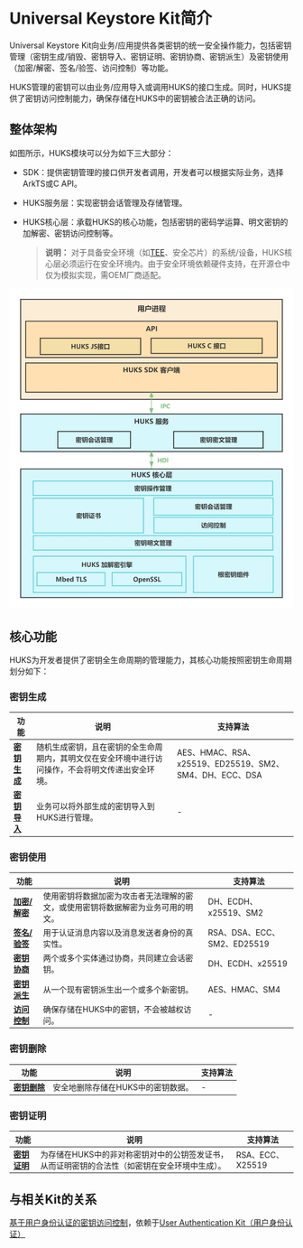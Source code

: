 # Universal Keystore Kit简介

Universal Keystore Kit向业务/应用提供各类密钥的统一安全操作能力，包括密钥管理（密钥生成/销毁、密钥导入、密钥证明、密钥协商、密钥派生）及密钥使用（加密/解密、签名/验签、访问控制）等功能。

HUKS管理的密钥可以由业务/应用导入或调用HUKS的接口生成。同时，HUKS提供了密钥访问控制能力，确保存储在HUKS中的密钥被合法正确的访问。


## 整体架构

如图所示，HUKS模块可以分为如下三大部分：

- SDK：提供密钥管理的接口供开发者调用，开发者可以根据实际业务，选择ArkTS或C API。

- HUKS服务层：实现密钥会话管理及存储管理。

- HUKS核心层：承载HUKS的核心功能，包括密钥的密码学运算、明文密钥的加解密、密钥访问控制等。
  > **说明：**
  > 对于具备安全环境（如[TEE](huks-concepts.md)、安全芯片）的系统/设备，HUKS核心层必须运行在安全环境内。由于安全环境依赖硬件支持，在开源仓中仅为模拟实现，需OEM厂商适配。

![zh-cn_image_0000001736030930](figures/zh-cn_image_0000001736030930.png)


## 核心功能

HUKS为开发者提供了密钥全生命周期的管理能力，其核心功能按照密钥生命周期划分如下：


### 密钥生成

| 功能 | 说明 | 支持算法 | 
| -------- | -------- | -------- |
| **[密钥生成](huks-key-generation-overview.md)** | 随机生成密钥，且在密钥的全生命周期内，其明文仅在安全环境中进行访问操作，不会将明文传递出安全环境。 | AES、HMAC、RSA、x25519、ED25519、SM2、SM4、DH、ECC、DSA | 
| **[密钥导入](huks-key-import-overview.md)** | 业务可以将外部生成的密钥导入到HUKS进行管理。 | - | 


### 密钥使用

| 功能 | 说明 | 支持算法 | 
| -------- | -------- | -------- |
| **[加密/解密](huks-encryption-decryption-overview.md)** | 使用密钥将数据加密为攻击者无法理解的密文，或使用密钥将数据解密为业务可用的明文。 | DH、ECDH、x25519、SM2 | 
| **[签名/验签](huks-signing-signature-verification-overview.md)** | 用于认证消息内容以及消息发送者身份的真实性。 | RSA、DSA、ECC、SM2、ED25519 | 
| **[密钥协商](huks-key-agreement-overview.md)** | 两个或多个实体通过协商，共同建立会话密钥。 | DH、ECDH、x25519 | 
| **[密钥派生](huks-key-derivation-overview.md)** | 从一个现有密钥派生出一个或多个新密钥。 | AES、HMAC、SM4 | 
| **[访问控制](huks-identity-authentication-overview.md)** | 确保存储在HUKS中的密钥，不会被越权访问。 | - | 


### 密钥删除

| 功能 | 说明 | 支持算法 | 
| -------- | -------- | -------- |
| **[密钥删除](huks-delete-key-arkts.md)** | 安全地删除存储在HUKS中的密钥数据。 | - | 


### 密钥证明

| 功能 | 说明 | 支持算法 | 
| -------- | -------- | -------- |
| **[密钥证明](huks-key-attestation-overview.md)** | 为存储在HUKS中的非对称密钥对中的公钥签发证书，从而证明密钥的合法性（如密钥在安全环境中生成）。 | RSA、ECC、X25519 | 


## 与相关Kit的关系

[基于用户身份认证的密钥访问控制](huks-identity-authentication-overview.md)，依赖于[User Authentication Kit（用户身份认证）](../UserAuthenticationKit/user-authentication-overview.md)